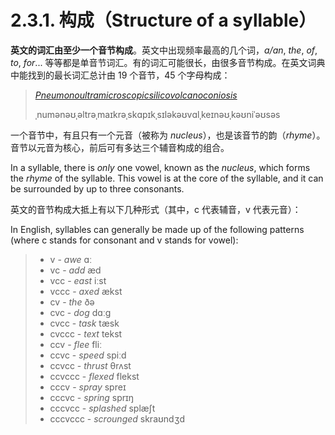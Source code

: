 # 2.3.1. 构成（Structure of a syllable）

**英文的词汇由至少一个音节构成**。英文中出现频率最高的几个词，*a/an*, *the*, *of*, *to*, *for*... 等等都是单音节词汇。有的词汇可能很长，由很多音节构成。在英文词典中能找到的最长词汇总计由 19 个音节，45 个字母构成：

> *[Pneumonoultramicroscopicsilicovolcanoconiosis](https://en.wikipedia.org/wiki/Pneumonoultramicroscopicsilicovolcanoconiosis)* <span class="speak-word-inline" data-audio-us-female="/audios/En-us-pneumonoultramicroscopicsilicovolcanoconiosis.ogg.mp3"></span>
>
> <span class="pho alt">ˌnumənəʊˌəltrəˌmaɪkrəˌskɑpɪkˌsɪləkəʊvɑlˌkeɪnəʊˌkəʊniˈəʊsəs</span>

一个音节中，有且只有一个元音（被称为  *nucleus*），也是该音节的韵（*rhyme*）。音节以元音为核心，前后可有多达三个辅音构成的组合。

In a syllable, there is *only* one vowel, known as the *nucleus*, which forms the *rhyme* of the syllable. This vowel is at the core of the syllable, and it can be surrounded by up to three consonants.

英文的音节构成大抵上有以下几种形式（其中，<span class="pho">c</span> 代表辅音，<span class="pho">v</span> 代表元音）：

In English, syllables can generally be made up of the following patterns (where <span class="pho">c</span> stands for consonant and <span class="pho">v</span> stands for vowel):

> * <span class="pho">v</span> - *awe* <span class="pho alt">ɑː</span> <span class="speak-word-inline" data-audio-us-male="/audios/us/awe-us-male.mp3" data-audio-us-female="/audios/us/awe-us-female.mp3"></span>
> * <span class="pho">vc</span> - *add* <span class="pho alt">æd</span><span class="speak-word-inline" data-audio-us-male="/audios/us/add-us-male.mp3" data-audio-us-female="/audios/us/add-us-female.mp3"></span>
> * <span class="pho">vcc</span> - *east* <span class="pho alt">iːst</span><span class="speak-word-inline" data-audio-us-male="/audios/us/east-us-male.mp3" data-audio-us-female="/audios/us/east-us-female.mp3"></span>
> * <span class="pho">vccc</span> - *axed* <span class="pho alt">ækst</span><span class="speak-word-inline" data-audio-us-male="/audios/us/axed-us-male.mp3" data-audio-us-female="/audios/us/axed-us-female.mp3"></span>
> * <span class="pho">cv</span> - *the* <span class="pho alt">ðə</span><span class="speak-word-inline" data-audio-us-male="/audios/us/the-us-male.mp3" data-audio-us-female="/audios/us/the-us-female.mp3"></span>
> * <span class="pho">cvc</span> - *dog* <span class="pho alt">dɑːɡ</span><span class="speak-word-inline" data-audio-us-male="/audios/us/dog-us-male.mp3" data-audio-us-female="/audios/us/dog-us-female.mp3"></span>
> * <span class="pho">cvcc</span> - *task* <span class="pho alt">tæsk</span><span class="speak-word-inline" data-audio-us-male="/audios/us/task-us-male.mp3" data-audio-us-female="/audios/us/task-us-female.mp3"></span>
> * <span class="pho">cvccc</span> - *text* <span class="pho alt">tekst</span><span class="speak-word-inline" data-audio-us-male="/audios/us/text-us-male.mp3" data-audio-us-female="/audios/us/text-us-female.mp3"></span>
> * <span class="pho">ccv</span> - *flee* <span class="pho alt">fliː</span><span class="speak-word-inline" data-audio-us-male="/audios/us/flee-us-male.mp3" data-audio-us-female="/audios/us/flee-us-female.mp3"></span>
> * <span class="pho">ccvc</span> - *speed* <span class="pho alt">spiːd</span><span class="speak-word-inline" data-audio-us-male="/audios/us/speed-us-male.mp3" data-audio-us-female="/audios/us/speed-us-female.mp3"></span>
> * <span class="pho">ccvcc</span> - *thrust* <span class="pho alt">θrʌst</span><span class="speak-word-inline" data-audio-us-male="/audios/us/thrust-us-male.mp3" data-audio-us-female="/audios/us/thrust-us-female.mp3"></span>
> * <span class="pho">ccvccc</span> - *flexed* <span class="pho alt">flekst</span><span class="speak-word-inline" data-audio-us-male="/audios/us/flexed-us-male.mp3" data-audio-us-female="/audios/us/flexed-us-female.mp3"></span>
> * <span class="pho">cccv</span> - *spray* <span class="pho alt">spreɪ</span><span class="speak-word-inline" data-audio-us-male="/audios/us/spray-us-male.mp3" data-audio-us-female="/audios/us/spray-us-female.mp3"></span>
> * <span class="pho">cccvc</span> - *spring* <span class="pho alt">sprɪŋ</span><span class="speak-word-inline" data-audio-us-male="/audios/us/spring-us-male.mp3" data-audio-us-female="/audios/us/spring-us-female.mp3"></span>
> * <span class="pho">cccvcc</span> - *splashed* <span class="pho alt">splæʃt</span><span class="speak-word-inline" data-audio-us-male="/audios/us/splashed-us-male.mp3" data-audio-us-female="/audios/us/splashed-us-female.mp3"></span>
> * <span class="pho">cccvccc</span> - *scrounged* <span class="pho alt">skraʊndʒd</span><span class="speak-word-inline" data-audio-us-male="/audios/us/scrounged-us-male.mp3" data-audio-us-female="/audios/us/scrounged-us-female.mp3"></span>

